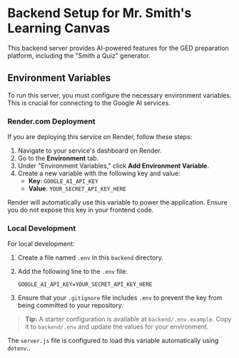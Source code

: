 # Backend Setup for Mr. Smith's Learning Canvas 

This backend server provides AI-powered features for the GED preparation platform, including the "Smith a Quiz" generator.

## Environment Variables

To run this server, you must configure the necessary environment variables. This is crucial for connecting to the Google AI services.

### Render.com Deployment

If you are deploying this service on Render, follow these steps:

1.  Navigate to your service's dashboard on Render.
2.  Go to the **Environment** tab.
3.  Under "Environment Variables," click **Add Environment Variable**.
4.  Create a new variable with the following key and value:
    *   **Key**: `GOOGLE_AI_API_KEY`
    *   **Value**: `YOUR_SECRET_API_KEY_HERE`

Render will automatically use this variable to power the application. Ensure you do not expose this key in your frontend code.

### Local Development

For local development:

1.  Create a file named `.env` in this `backend` directory.
2.  Add the following line to the `.env` file:

    ```
    GOOGLE_AI_API_KEY=YOUR_SECRET_API_KEY_HERE
    ```

3.  Ensure that your `.gitignore` file includes `.env` to prevent the key from being committed to your repository.

> **Tip:** A starter configuration is available at `backend/.env.example`. Copy it to `backend/.env` and update the values for your environment.

The `server.js` file is configured to load this variable automatically using `dotenv`..